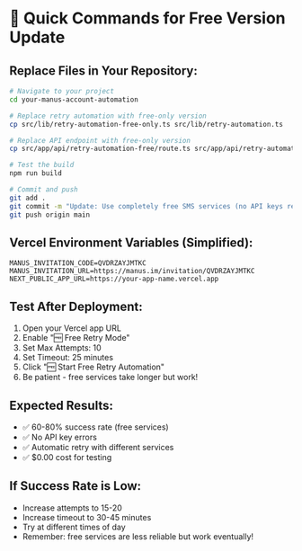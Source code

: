 # 🚀 Quick Commands for Free Version Update

## Replace Files in Your Repository:

```bash
# Navigate to your project
cd your-manus-account-automation

# Replace retry automation with free-only version
cp src/lib/retry-automation-free-only.ts src/lib/retry-automation.ts

# Replace API endpoint with free-only version  
cp src/app/api/retry-automation-free/route.ts src/app/api/retry-automation/route.ts

# Test the build
npm run build

# Commit and push
git add .
git commit -m "Update: Use completely free SMS services (no API keys required)"
git push origin main
```

## Vercel Environment Variables (Simplified):

```
MANUS_INVITATION_CODE=QVDRZAYJMTKC
MANUS_INVITATION_URL=https://manus.im/invitation/QVDRZAYJMTKC
NEXT_PUBLIC_APP_URL=https://your-app-name.vercel.app
```

## Test After Deployment:

1. Open your Vercel app URL
2. Enable "🆓 Free Retry Mode" 
3. Set Max Attempts: 10
4. Set Timeout: 25 minutes
5. Click "🆓 Start Free Retry Automation"
6. Be patient - free services take longer but work!

## Expected Results:

- ✅ 60-80% success rate (free services)
- ✅ No API key errors
- ✅ Automatic retry with different services
- ✅ $0.00 cost for testing

## If Success Rate is Low:

- Increase attempts to 15-20
- Increase timeout to 30-45 minutes  
- Try at different times of day
- Remember: free services are less reliable but work eventually!

